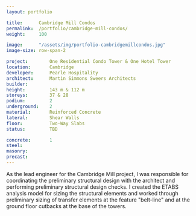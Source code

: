 ```yaml
---
layout: portfolio

title:      Cambridge Mill Condos
permalink:  /portfolio/cambridge-mill-condos/
weight:     100

image:      "/assets/img/portfolio-cambridgemillcondos.jpg"
image-size: row-span-2

project:        One Residential Condo Tower & One Hotel Tower
location:       Cambridge
developer:      Pearle Hospitality
architect:      Martin Simmons Sweers Architects
builder:        
height:         143 m & 112 m
storeys:        37 & 28
podium:         2
underground:    2
material:       Reinforced Concrete
lateral:        Shear Walls
floor:          Two-Way Slabs
status:         TBD

concrete:       1
steel:          
masonry:        
precast:        
---
```


<div id="content">
    <p>As the lead engineer for the Cambridge Mill project, I was responsible for coordinating the preliminary structural design with the architect and performing preliminary structural design checks. I created the ETABS analysis model for sizing the structural elements and worked through preliminary sizing of transfer elements at the feature "belt-line" and at the ground floor cutbacks at the base of the towers.</p>
</div>